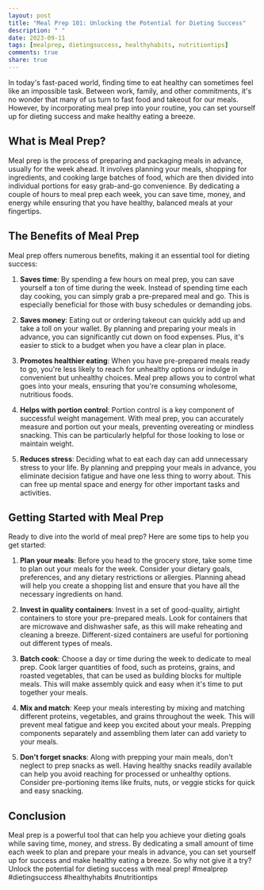 ```yaml
---
layout: post
title: "Meal Prep 101: Unlocking the Potential for Dieting Success"
description: " "
date: 2023-09-11
tags: [mealprep, dietingsuccess, healthyhabits, nutritiontips]
comments: true
share: true
---
```


In today's fast-paced world, finding time to eat healthy can sometimes feel like an impossible task. Between work, family, and other commitments, it's no wonder that many of us turn to fast food and takeout for our meals. However, by incorporating meal prep into your routine, you can set yourself up for dieting success and make healthy eating a breeze.

## What is Meal Prep?

Meal prep is the process of preparing and packaging meals in advance, usually for the week ahead. It involves planning your meals, shopping for ingredients, and cooking large batches of food, which are then divided into individual portions for easy grab-and-go convenience. By dedicating a couple of hours to meal prep each week, you can save time, money, and energy while ensuring that you have healthy, balanced meals at your fingertips.

## The Benefits of Meal Prep

Meal prep offers numerous benefits, making it an essential tool for dieting success:

1. **Saves time**: By spending a few hours on meal prep, you can save yourself a ton of time during the week. Instead of spending time each day cooking, you can simply grab a pre-prepared meal and go. This is especially beneficial for those with busy schedules or demanding jobs.

2. **Saves money**: Eating out or ordering takeout can quickly add up and take a toll on your wallet. By planning and preparing your meals in advance, you can significantly cut down on food expenses. Plus, it's easier to stick to a budget when you have a clear plan in place.

3. **Promotes healthier eating**: When you have pre-prepared meals ready to go, you're less likely to reach for unhealthy options or indulge in convenient but unhealthy choices. Meal prep allows you to control what goes into your meals, ensuring that you're consuming wholesome, nutritious foods.

4. **Helps with portion control**: Portion control is a key component of successful weight management. With meal prep, you can accurately measure and portion out your meals, preventing overeating or mindless snacking. This can be particularly helpful for those looking to lose or maintain weight.

5. **Reduces stress**: Deciding what to eat each day can add unnecessary stress to your life. By planning and prepping your meals in advance, you eliminate decision fatigue and have one less thing to worry about. This can free up mental space and energy for other important tasks and activities.

## Getting Started with Meal Prep

Ready to dive into the world of meal prep? Here are some tips to help you get started:

1. **Plan your meals**: Before you head to the grocery store, take some time to plan out your meals for the week. Consider your dietary goals, preferences, and any dietary restrictions or allergies. Planning ahead will help you create a shopping list and ensure that you have all the necessary ingredients on hand.

2. **Invest in quality containers**: Invest in a set of good-quality, airtight containers to store your pre-prepared meals. Look for containers that are microwave and dishwasher safe, as this will make reheating and cleaning a breeze. Different-sized containers are useful for portioning out different types of meals.

3. **Batch cook**: Choose a day or time during the week to dedicate to meal prep. Cook larger quantities of food, such as proteins, grains, and roasted vegetables, that can be used as building blocks for multiple meals. This will make assembly quick and easy when it's time to put together your meals.

4. **Mix and match**: Keep your meals interesting by mixing and matching different proteins, vegetables, and grains throughout the week. This will prevent meal fatigue and keep you excited about your meals. Prepping components separately and assembling them later can add variety to your meals.

5. **Don't forget snacks**: Along with prepping your main meals, don't neglect to prep snacks as well. Having healthy snacks readily available can help you avoid reaching for processed or unhealthy options. Consider pre-portioning items like fruits, nuts, or veggie sticks for quick and easy snacking.

## Conclusion

Meal prep is a powerful tool that can help you achieve your dieting goals while saving time, money, and stress. By dedicating a small amount of time each week to plan and prepare your meals in advance, you can set yourself up for success and make healthy eating a breeze. So why not give it a try? Unlock the potential for dieting success with meal prep! #mealprep #dietingsuccess #healthyhabits #nutritiontips